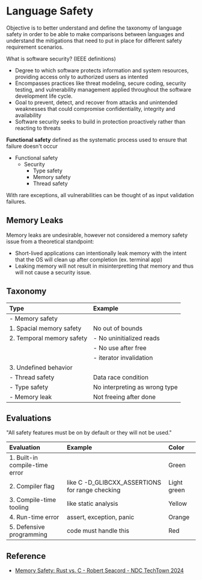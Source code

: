 # Language Safety

Objective is to better understand and define the taxonomy of language safety in order to be able to make comparisons between languages and understand the mitigations that need to put in place for different safety requirement scenarios.

What is software security? (IEEE definitions)

- Degree to which software protects information and system resources, providing access only to authorized users as intented
- Encompasses practices like threat modeling, secure coding, security testing, and vulnerability management applied throughout the software development life cycle.
- Goal to prevent, detect, and recover from attacks and unintended weaknesses that could compromise confidentiality, integrity and availability
- Software security seeks to build in protection proactively rather than reacting to threats

**Functional safety** defined as the systematic process used to ensure that failure doesn't occur

- Functional safety
  - Security
    - Type safety
    - Memory safety
    - Thread safety

With rare exceptions, all vulnerabilities can be thought of as input validation failures.

## Memory Leaks

Memory leaks are undesirable, however not considered a memory safety issue from a theoretical standpoint:

- Short-lived applications can intentionally leak memory with the intent that the OS will clean up after completion (ex. terminal app)
- Leaking memory will not result in misinterpretting that memory and thus will not cause a security issue.

## Taxonomy

| Type                       | Example                      |
|:---------------------------|:-----------------------------|
|- Memory safety             |                              |
|  1. Spacial memory safety  | No out of bounds             |
|  2. Temporal memory safety | - No uninitialized reads     |
|                            | - No use after free          |
|                            | - iterator invalidation      |
|  3. Undefined behavior     |                              |
|- Thread safety             | Data race condition          |
|- Type safety               | No interpreting as wrong type|
|- Memory leak               | Not freeing after done       |

## Evaluations

"All safety features must be on by default or they will not be used."

| Evaluation                          | Example | Color |
|:------------------------------------|:------------|:---------|
| 1. Built-in compile-time error      | | Green |
| 2. Compiler flag                    | like C -D_GLIBCXX_ASSERTIONS for range checking | Light green |
| 3. Compile-time tooling             | like static analysis        | Yellow |
| 4. Run-time error                   | assert, exception, panic    | Orange |
| 5. Defensive programming            | code must handle this       | Red |

## Reference

- [Memory Safety: Rust vs. C - Robert Seacord - NDC TechTown 2024](https://youtu.be/YofBgJ2zpBs?si=XFiFfJuVlgRLRl7M)
